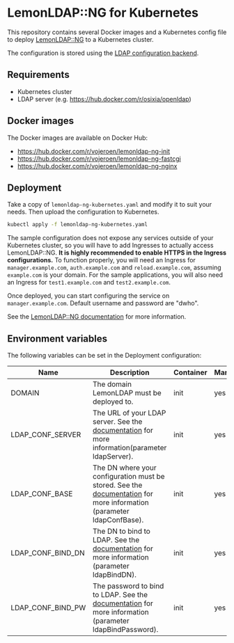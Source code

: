 # LemonLDAP::NG for Kubernetes

This repository contains several Docker images and a Kubernetes config file to deploy [LemonLDAP::NG](https://lemonldap-ng.org) to a Kubernetes cluster.

The configuration is stored using the [LDAP configuration backend](https://lemonldap-ng.org/documentation/latest/ldapconfbackend).

## Requirements
* Kubernetes cluster
* LDAP server (e.g. https://hub.docker.com/r/osixia/openldap)

## Docker images
The Docker images are available on Docker Hub:
* https://hub.docker.com/r/vojeroen/lemonldap-ng-init
* https://hub.docker.com/r/vojeroen/lemonldap-ng-fastcgi
* https://hub.docker.com/r/vojeroen/lemonldap-ng-nginx

## Deployment
Take a copy of `lemonldap-ng-kubernetes.yaml` and modify it to suit your needs. Then upload the configuration to Kubernetes.
```bash
kubectl apply -f lemonldap-ng-kubernetes.yaml
```
The sample configuration does not expose any services outside of your Kubernetes cluster, so you will have to add Ingresses to actually access LemonLDAP::NG. **It is highly recommended to enable HTTPS in the Ingress configurations.** To function properly, you will need an Ingress for `manager.example.com`, `auth.example.com` and `reload.example.com`, assuming `example.com` is your domain. For the sample applications, you will also need an Ingress for `test1.example.com` and `test2.example.com`. 

Once deployed, you can start configuring the service on `manager.example.com`. Default username and password are "dwho".

See the [LemonLDAP::NG documentation](https://lemonldap-ng.org/documentation/latest/start) for more information. 

## Environment variables
The following variables can be set in the Deployment configuration:

| Name | Description | Container | Mandatory |
| ---- | ----------- | --------- | ----------|
| DOMAIN | The domain LemonLDAP must be deployed to. | init | yes |
| LDAP_CONF_SERVER | The URL of your LDAP server. See the [documentation](https://lemonldap-ng.org/documentation/latest/ldapconfbackend) for more information(parameter ldapServer). | init | yes |
| LDAP_CONF_BASE | The DN where your configuration must be stored. See the [documentation](https://lemonldap-ng.org/documentation/latest/ldapconfbackend) for more information (parameter ldapConfBase). | init | yes |
| LDAP_CONF_BIND_DN | The DN to bind to LDAP. See the [documentation](https://lemonldap-ng.org/documentation/latest/ldapconfbackend) for more information (parameter ldapBindDN). | init | yes |
| LDAP_CONF_BIND_PW | The password to bind to LDAP. See the [documentation](https://lemonldap-ng.org/documentation/latest/ldapconfbackend) for more information (parameter ldapBindPassword). | init | yes |

